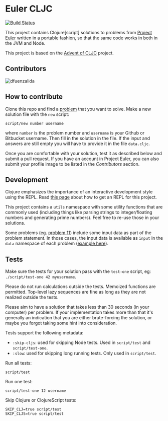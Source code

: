 # Euler CLJC

[![Build Status](https://dev.azure.com/denisfuenzalida/euler-cljc/_apis/build/status/dfuenzalida.euler-cljc?branchName=master)](https://dev.azure.com/denisfuenzalida/euler-cljc/_build/latest?definitionId=1&branchName=master)

This project contains Clojure[script] solutions to problems from [Project Euler](https://projecteuler.net) written in a portable fashion, so that the same code works in both in the JVM and Node.

This project is based on the [Advent of CLJC](https://github.com/borkdude/advent-of-cljc) project.

## Contributors

![dfuenzalida](https://projecteuler.net/profile/dfuenzalida.png)

## How to contribute

Clone this repo and find a [problem](https://projecteuler.net/archives) that you want to solve. Make a new solution file with the `new` script:

    script/new number username

where `number` is the problem number and `username` is your Github or Bitbucket username. Then fill in the solution in the file. If the input and answers are still empty you will have to provide it in the file `data.cljc`.

Once you are comfortable with your solution, test it as described below and submit a pull request. If you have an account in Project Euler, you can also submit your profile image to be listed in the *Contributors* section.

## Development

Clojure emphasizes the importance of an interactive development style using the REPL. Read [this page](https://github.com/dfuenzalida/euler-cljc/wiki/How-to-launch-a-REPL-for-this-project) about how to get an REPL for this project.

This project contains a `utils` namespace with some utility functions that are commonly used (including things like parsing strings to integer/floating numbers and generating prime numbers). Feel free to re-use those in your solutions.

Some problems (eg. [problem 11](https://projecteuler.net/problem=11)) include some input data as part of the problem statement. In those cases, the input data is available as `input` in the `data` namespace of each problem ([example here](https://github.com/dfuenzalida/euler-cljc/blob/master/src/euler/p011/data.cljc)).

## Tests

Make sure the tests for your solution pass with the `test-one` script, eg: `./script/test-one 42 myusername`.

Please do not run calculations outside the tests. Memoized functions are permitted. Top-level lazy sequences are fine as long as they are not realized outside the tests.

Please aim to have a solution that takes less than 30 seconds (in your computer) per problem. If your implementation takes more than that it's generally an indication that you are either brute-forcing the solution, or maybe you forgot taking some hint into consideration.

Tests support the following metadata:

 - `:skip-cljs`: used for skipping Node tests. Used in `script/test` and `script/test-one`.
 - `:slow`: used for skipping long running tests. Only used in `script/test`.

Run all tests:

    script/test

Run one test:

    script/test-one 12 username
    
Skip Clojure or ClojureScript tests:

    SKIP_CLJ=true script/test
    SKIP_CLJS=true script/test

